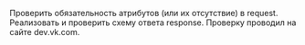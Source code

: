 Проверить обязательность атрибутов (или их отсутствие) в request. Реализовать и проверить схему ответа response. Проверку проводил на сайте dev.vk.com.
